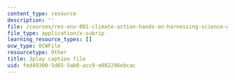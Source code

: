```yaml
---
content_type: resource
description: ''
file: /courses/res-env-001-climate-action-hands-on-harnessing-science-with-communities-to-cut-carbon-january-iap-2017/fed493005d655ab0acc9e082296ebcac_lsf0_6DAFOM.vtt
file_type: application/x-subrip
learning_resource_types: []
ocw_type: OCWFile
resourcetype: Other
title: 3play caption file
uid: fed49300-5d65-5ab0-acc9-e082296ebcac
---
```

